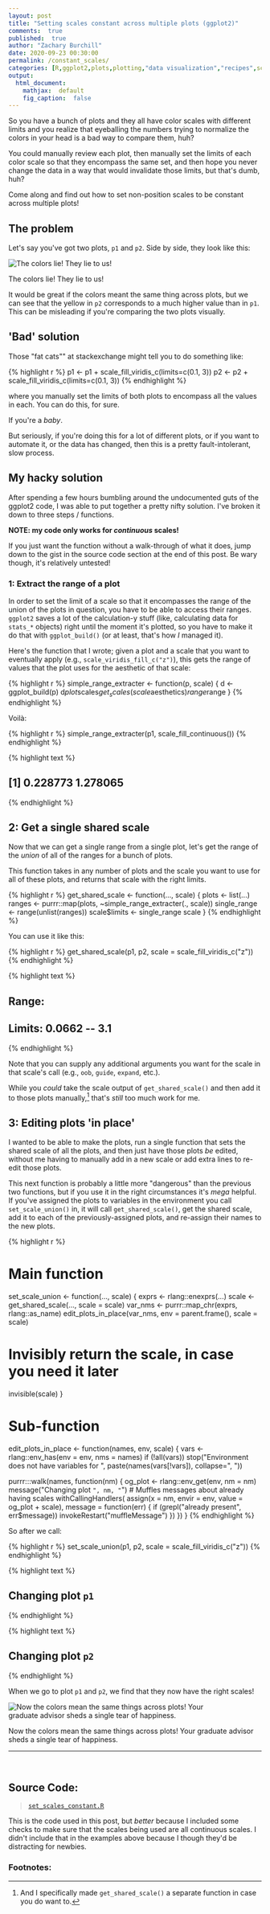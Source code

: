 ```yaml
---
layout: post
title: "Setting scales constant across multiple plots (ggplot2)"
comments:  true
published:  true
author: "Zachary Burchill"
date: 2020-09-23 00:30:00
permalink: /constant_scales/
categories: [R,ggplot2,plots,plotting,"data visualization","recipes",scales]
output:
  html_document:
    mathjax:  default
    fig_caption:  false
---
```






So you have a bunch of plots and they all have color scales with different limits and you realize that eyeballing the numbers trying to normalize the colors in your head is a bad way to compare them, huh?

You could manually review each plot, then manually set the limits of each color scale so that they encompass the same set, and then hope you never change the data in a way that would invalidate those limits, but that's dumb, huh?

Come along and find out how to set non-position scales to be constant across multiple plots!

<!--more-->

## The problem



Let's say you've got two plots, `p1` and `p2`. Side by side, they look like this:

<img src="/_posts/figures/generated/source/x2020-09-23-constant_scales/unnamed-chunk-2-1.png" title="The colors lie! They lie to us!" alt="The colors lie! They lie to us!" style="max-width:80%;" />

<p class='figcaption'>The colors lie! They lie to us!</p>

It would be great if the colors meant the same thing across plots, but we can see that the yellow in `p2` corresponds to a much higher value than in `p1`. This can be misleading if you're comparing the two plots visually.

## 'Bad' solution

Those "fat cats"" at stackexchange might tell you to do something like:


{% highlight r %}
p1 <- p1 + scale_fill_viridis_c(limits=c(0.1, 3))
p2 <- p2 + scale_fill_viridis_c(limits=c(0.1, 3))
{% endhighlight %}

where you manually set the limits of both plots to encompass all the values in each.  You can do this, for sure.

If you're a *baby*.

But seriously, if you're doing this for a lot of different plots, or if you want to automate it, or the data has changed, then this is a pretty fault-intolerant, slow process.

## My hacky solution

After spending a few hours bumbling around the undocumented guts of the ggplot2 code, I was able to put together a pretty nifty solution.  I've broken it down to three steps / functions.

**NOTE: my code only works for _continuous_ scales!**

If you just want the function without a walk-through of what it does, jump down to the gist in the source code section at the end of this post.  Be wary though, it's relatively untested!

### 1: Extract the range of a plot

In order to set the limit of a scale so that it encompasses the range of the union of the plots in question, you have to be able to access their ranges.  `ggplot2` saves a lot of the calculation-y stuff (like, calculating data for `stats_*` objects) right until the moment it's plotted, so you have to make it do that with `ggplot_build()` (or at least, that's how _I_ managed it).

Here's the function that I wrote; given a plot and a scale that you want to eventually apply (e.g., `scale_viridis_fill_c("z")`), this gets the range of values that the plot uses for the aesthetic of that scale:


{% highlight r %}
simple_range_extracter <- function(p, scale) {
  d <- ggplot_build(p)
  d$plot$scales$get_scales(scale$aesthetics)$range$range
}
{% endhighlight %}

Voilà:


{% highlight r %}
simple_range_extracter(p1, scale_fill_continuous())
{% endhighlight %}



{% highlight text %}
## [1] 0.228773 1.278065
{% endhighlight %}

## 2: Get a single shared scale

Now that we can get a single range from a single plot, let's get the range of the _union_ of all of the ranges for a bunch of plots.

This function takes in any number of plots and the scale you want to use for all of these plots, and returns that scale with the right limits.


{% highlight r %}
get_shared_scale <- function(..., scale) {
  plots <- list(...)
  ranges <- purrr::map(plots, ~simple_range_extracter(., scale))
  single_range <- range(unlist(ranges))
  scale$limits <- single_range
  scale
}
{% endhighlight %}

You can use it like this:


{% highlight r %}
get_shared_scale(p1, p2, scale = scale_fill_viridis_c("z"))
{% endhighlight %}



{% highlight text %}
## <ScaleContinuous>
##  Range:  
##  Limits: 0.0662 --  3.1
{% endhighlight %}

Note that you can supply any additional arguments you want for the scale in that scale's call (e.g., `oob`, `guide`, `expand`, etc.).

While you _could_ take the scale output of `get_shared_scale()` and then add it to those plots manually,[^1] that's *still* too much work for me.

## 3: Editing plots 'in place'

I wanted to be able to make the plots, run a single function that sets the shared scale of all the plots, and then just have those plots _be_ edited, without me having to manually add in a new scale or add extra lines to re-edit those plots.

This next function is probably a little more "dangerous" than the previous two functions, but if you use it in the right circumstances it's _mega_ helpful.  If you've assigned the plots to variables in the environment you call `set_scale_union()` in, it will call `get_shared_scale()`, get the shared scale, add it to each of the previously-assigned plots, and re-assign their names to the new plots.


{% highlight r %}
# Main function
set_scale_union <- function(..., scale) {
  exprs <- rlang::enexprs(...)
  scale <- get_shared_scale(..., scale = scale)
  var_nms <- purrr::map_chr(exprs, rlang::as_name)
  edit_plots_in_place(var_nms, env = parent.frame(),
                      scale = scale)
  # Invisibly return the scale, in case you need it later
  invisible(scale)
}

# Sub-function
edit_plots_in_place <- function(names, env, scale) {
  vars <- rlang::env_has(env = env, nms = names)
  if (!all(vars))
    stop("Environment does not have variables for ",
         paste(names(vars[!vars]), collapse=", "))
  
  purrr:::walk(names, function(nm) {
    og_plot <- rlang::env_get(env, nm = nm)
    message("Changing plot `", nm, "`")
    # Muffles messages about already having scales
    withCallingHandlers(
      assign(x = nm, envir = env,
             value = og_plot + scale),
      message = function(err) {
        if (grepl("already present", err$message))
          invokeRestart("muffleMessage")
      })
  })
}
{% endhighlight %}

So after we call:


{% highlight r %}
set_scale_union(p1, p2, scale = scale_fill_viridis_c("z"))
{% endhighlight %}



{% highlight text %}
## Changing plot `p1`
{% endhighlight %}



{% highlight text %}
## Changing plot `p2`
{% endhighlight %}

When we go to plot `p1` and `p2`, we find that they now have the right scales!

<img src="/_posts/figures/generated/source/x2020-09-23-constant_scales/unnamed-chunk-10-1.png" title="Now the colors mean the same things across plots! Your graduate advisor sheds a single tear of happiness." alt="Now the colors mean the same things across plots! Your graduate advisor sheds a single tear of happiness." style="max-width:80%;" />

<p class='figcaption'>Now the colors mean the same things across plots! Your graduate advisor sheds a single tear of happiness.</p>

<hr />
<br />

## Source Code:

> [`set_scales_constant.R`](https://gist.github.com/burchill/f2555a0df883e54ca0512759a6f368f7)

This is the code used in this post, but _better_ because I included some checks to make sure that the scales being used are all continuous scales.  I didn't include that in the examples above because I though they'd be distracting for newbies.


### Footnotes:

[^1]: And I specifically made `get_shared_scale()` a separate function in case you do want to.

<!--html_preserve--><!--zoption version:0.01--><!--/html_preserve-->

